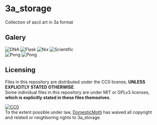 # 3a_storage
Collection of ascii art in 3a format  
## Galery
![DNA](https://i.imgur.com/OWN9yQW.gif) ![Flask](https://i.imgur.com/bKfHjf6.gif) ![Nix](https://i.imgur.com/hR385U4.gif) ![Scientific](https://i.imgur.com/Jj17x77.gif)  
![Pong](https://i.imgur.com/XjgEibY.gif) ![Pong](https://i.imgur.com/6C2W8mj.gif)  
## Licensing
Files in this repository are distributed under the CC0 license, **UNLESS EXPLICITLY STATED OTHERWISE**.  
Some individual files in this repository are under MIT or GPLv3 licenses, **which is explicitly stated in these files themselves**.  

<p xmlns:dct="http://purl.org/dc/terms/">
  <a rel="license"
     href="http://creativecommons.org/publicdomain/zero/1.0/">
    <img src="http://i.creativecommons.org/p/zero/1.0/88x31.png" style="border-style: none;" alt="CC0" />
  </a>
  <br />
  To the extent possible under law,
  <a rel="dct:publisher"
     href="https://github.com/DomesticMoth">
    <span property="dct:title">DomesticMoth</span></a>
  has waived all copyright and related or neighboring rights to
  <span property="dct:title">3a_storage</span>.
</p>
